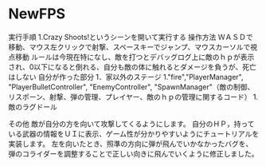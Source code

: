 # NewFPS
実行手順
1.Crazy Shoots!というシーンを開いて実行する
操作方法
ＷＡＳＤで移動、マウス左クリックで射撃、スペースキーでジャンプ、マウスカーソルで視点移動
ルールは今現在特になし、敵を打つとデバッグログ上に敵のｈｐが表示され、0以下になると倒れる、自分も敵の体に触れるとダメージを負うが、死亡はしない
自分が作った部分
1．家以外のステージ
1."fire","PlayerManager", "PlayerBulletController", "EnemyController", "SpawnManager"（敵の制御、リスポーン、射撃、弾の管理、プレイヤー、敵のｈｐの管理に関するコード）
1.敵のラグドール

その他
敵が自分の方を向いて攻撃してくるようにします。
自分のＨＰ，持っている武器の情報をＵＩに表示、ゲーム性が分かりやすいようにチュートリアルを実装します。
左を向いたとき、照準の方向に弾が飛んでいかなかったバグを、弾のコライダーを調整することで正しい向きに飛んでいくように修正しました。


